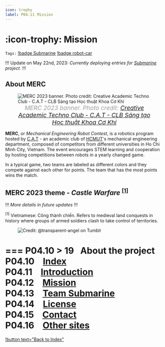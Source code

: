 ```yaml
---
icon: trophy
label: P04.11⠀Mission
---
```

# :icon-trophy: Mission

`Tags:` [!badge Submarine](/projects/P04-submarine.md) [!badge robot-car]()

!!!
Update on May 22nd, 2023: *Currently deploying entries for [Submarine](/projects/P04-submarine.md) project.*
!!!

## About MERC

<style>
figcaption {
  color: #9D9D9D;
  font-style: italic;
  font-size: 19px;
  padding: 1px;
  text-align: center;
}
</style>
<figure>
    <img src="https://scontent.fsgn2-9.fna.fbcdn.net/v/t39.30808-6/332865525_1897104517305566_4928786535366201885_n.jpg?_nc_cat=105&ccb=1-7&_nc_sid=e3f864&_nc_ohc=EItu61PoYQMAX9GcAnF&_nc_ht=scontent.fsgn2-9.fna&oh=00_AfB5Uen2Pos1JHyZZoiKiP09ZmIgI3oQLrr2B9WWhKvJqQ&oe=646ED909" alt="MERC 2023 banner. Photo credit: Creative Academic Techno Club - C.A.T - CLB Sáng tạo Học thuật Khoa Cơ Khí">
    <figcaption> MERC 2023 banner. Photo credit: <a href="https://www.facebook.com/photo.php?fbid=510479107908091&set=pb.100068380175688.-2207520000.&type=3">Creative Academic Techno Club - C.A.T - CLB Sáng tạo Học thuật Khoa Cơ Khí</a></figcaption>
</figure>

**MERC**, or *Mechanical Engineering Robot Contest*, is a robotics program hosted by [C.A.T](https://www.facebook.com/CreAcaTechnoCLub) - an academic club of [HCMUT](https://hcmut.edu.vn/tong-quan?lang=en)'s mechanical engineering department, composed of competitors from different universities in Ho Chi Minh City, Vietnam. The event encourages STEM learning and cooperation by hosting competitions between robots in a yearly changed game.

In a typical game, two teams are labeled as different colors and they compete against each other for points. The team that has the most points wins the match.

## MERC 2023 theme - *Castle Warfare* <sup><a href="#section1">[1]</a></sup>

!!!
*More details in future updates*
!!!

<div>
	<style>
		section1 {
			color: #7D7D7D;
			font-style: italic;
			font-size: 14px;
			padding: 2px;
		}
	</style>
	<p id="section1"><sup>[1]</sup> Vietnamese: Công thành chiến. Refers to medieval land conquests in history where groups of armed soldiers clash to take control of territories.</p>
</div>

<figure>
    <img src="https://64.media.tumblr.com/d103eb823dce2842c673f409f036857b/tumblr_mzx9wrdwFa1snc5kxo1_1280.gifv" alt="Credit: @transparent-angel on Tumblr">
</figure>

=== P04.10 > 19⠀About the project
P04.10 ⠀[Index](/projects/P04-submarine/P04-10-19-about-the-project/P04-10-index.md)\
P04.11 ⠀[Introduction](/projects/P04-submarine/P04-10-19-about-the-project/P04-11-introduction.md)\
P04.12 ⠀[Mission](/projects/P04-submarine/P04-10-19-about-the-project/P04-11-mission.md)\
P04.13 ⠀[Team Submarine](/projects/P04-submarine/P04-10-19-about-the-project/P04-12-team-submarine.md)\
P04.14 ⠀[License](/projects/P04-submarine/P04-10-19-about-the-project/P04-13-license.md)\
P04.15 ⠀[Contact](/projects/P04-submarine/P04-10-19-about-the-project/P04-14-contact.md)\
P04.16 ⠀[Other sites](/projects/P04-submarine/P04-10-19-about-the-project/P04-15-other-sites.md)
===

[!button text="Back to Index"](/projects/P04-submarine/P04-10-19-about-the-project/P04-10-index.md)